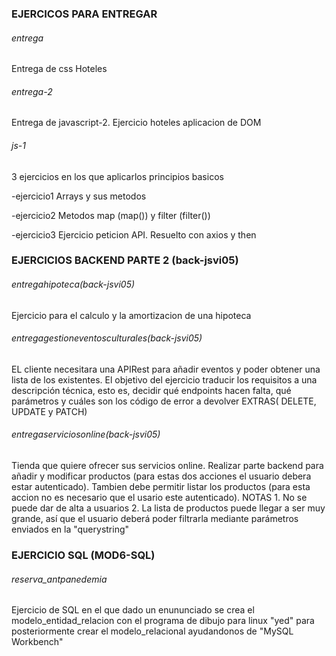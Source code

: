 ### EJERCICOS PARA ENTREGAR

###### entrega
Entrega de css Hoteles

###### entrega-2
Entrega de javascript-2. Ejercicio hoteles aplicacion de DOM

###### js-1 
3 ejercicios en los que aplicarlos principios basicos


-ejercicio1
Arrays y sus metodos

-ejercicio2
Metodos map (map()) y filter (filter())

-ejercicio3
Ejercicio peticion API. Resuelto con axios y then



### EJERCICIOS BACKEND PARTE 2 (back-jsvi05)

###### entregahipoteca(back-jsvi05)

Ejercicio para el calculo y la amortizacion de una hipoteca


###### entregagestioneventosculturales(back-jsvi05)

EL cliente necesitara una APIRest para añadir eventos y poder obtener una lista de los existentes.
El objetivo del ejercicio traducir los requisitos a una descripción
técnica, esto es, decidir qué endpoints hacen falta, qué parámetros y cuáles 
son los código de error a devolver
EXTRAS( DELETE, UPDATE y PATCH)

###### entregaserviciosonline(back-jsvi05)
Tienda que quiere ofrecer sus servicios online. Realizar parte backend para añadir y modificar productos
(para estas dos acciones el usuario debera estar autenticado). Tambien debe permitir listar los productos
(para esta accion no es necesario que el usario este autenticado). NOTAS 1. No se puede dar de alta a usuarios
2. La lista de productos puede llegar a ser muy grande, así que el usuario deberá poder filtrarla mediante parámetros enviados en la "querystring"


### EJERCICIO SQL (MOD6-SQL)

###### reserva_antpanedemia

Ejercicio de SQL en el que dado un enununciado se crea el modelo_entidad_relacion con el programa de dibujo para linux "yed" para posteriormente crear el modelo_relacional ayudandonos
de "MySQL Workbench"




